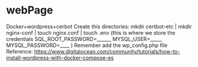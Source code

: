 # webPage
Docker+wordpress+cerbot Create this directories:  mkdir certbot-etc | mkdir nginx-conf |  touch  nginx.conf |  touch .env (this is where we store the credentials SQL_ROOT_PASSWORD=______ MYSQL_USER=_____ MYSQL_PASSWORD=____ ) Remember add the wp_config.php file Reference: https://www.digitalocean.com/community/tutorials/how-to-install-wordpress-with-docker-compose-es
